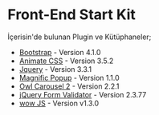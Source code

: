 # Front-End Start Kit


İçerisin'de bulunan Plugin ve Kütüphaneler;


* [Bootstrap](https://github.com/twbs/bootstrap) - Version 4.1.0
* [Animate CSS](https://github.com/daneden/animate.css) - Version 3.5.2
* [Jquery](https://github.com/jquery/jquery) - Version 3.3.1
* [Magnific Popup](https://github.com/dimsemenov/Magnific-Popup) - Version 1.1.0
* [Owl Carousel 2](https://github.com/OwlCarousel2/OwlCarousel2/) - Version 2.2.1
* [jQuery Form Validator](https://github.com/victorjonsson/jQuery-Form-Validator) - Version 2.3.77
* [wow JS](https://github.com/graingert/wow) - Version v1.3.0 